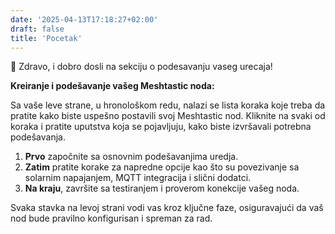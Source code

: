 ```yaml
---
date: '2025-04-13T17:18:27+02:00'
draft: false
title: 'Pocetak'
---
```

👋 Zdravo, i dobro dosli na sekciju o podesavanju vaseg urecaja!

**Kreiranje i podešavanje vašeg Meshtastic noda:**

Sa vaše leve strane, u hronološkom redu, nalazi se lista koraka koje treba da pratite kako biste uspešno postavili svoj Meshtastic nod. Kliknite na svaki od koraka i pratite uputstva koja se pojavljuju, kako biste izvršavali potrebna podešavanja. 

1. **Prvo** započnite sa osnovnim podešavanjima uredja.
2. **Zatim** pratite korake za napredne opcije kao što su povezivanje sa solarnim napajanjem, MQTT integracija i slični dodatci.
3. **Na kraju**, završite sa testiranjem i proverom konekcije vašeg noda.

Svaka stavka na levoj strani vodi vas kroz ključne faze, osiguravajući da vaš nod bude pravilno konfigurisan i spreman za rad.
